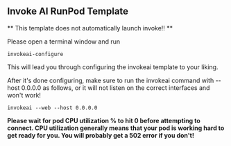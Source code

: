 ## Invoke AI RunPod Template

** This template does not automatically launch invoke!! **

Please open a terminal window and run

`invokeai-configure`

This will lead you through configuring the invokeai template to your liking.

After it's done configuring, make sure to run the invokeai command with --host 0.0.0.0 as follows, or it will not listen on the correct interfaces and won't work!

`invokeai --web --host 0.0.0.0`

**Please wait for pod CPU utilization % to hit 0 before attempting to connect. CPU utilization generally means that your pod is working hard to get ready for you. You will probably get a 502 error if you don't!**

